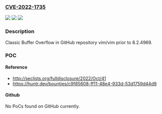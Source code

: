 ### [CVE-2022-1735](https://cve.mitre.org/cgi-bin/cvename.cgi?name=CVE-2022-1735)
![](https://img.shields.io/static/v1?label=Product&message=vim%2Fvim&color=blue)
![](https://img.shields.io/static/v1?label=Version&message=n%2Fa&color=blue)
![](https://img.shields.io/static/v1?label=Vulnerability&message=CWE-120%20Buffer%20Copy%20without%20Checking%20Size%20of%20Input&color=brighgreen)

### Description

Classic Buffer Overflow in GitHub repository vim/vim prior to 8.2.4969.

### POC

#### Reference
- http://seclists.org/fulldisclosure/2022/Oct/41
- https://huntr.dev/bounties/c9f85608-ff11-48e4-933d-53d1759d44d9

#### Github
No PoCs found on GitHub currently.

